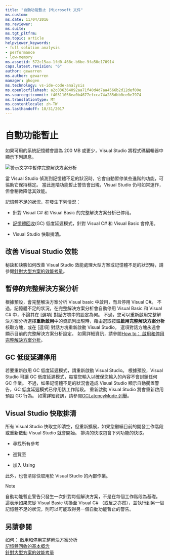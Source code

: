 ```yaml
---
title: "自動功能暫止 |Microsoft 文件"
ms.custom: 
ms.date: 11/04/2016
ms.reviewer: 
ms.suite: 
ms.tgt_pltfrm: 
ms.topic: article
helpviewer_keywords:
- full solution analysis
- performance
- low-memory
ms.assetid: 572c15aa-1fd0-468c-b6be-9fa50e170914
caps.latest.revision: "6"
author: gewarren
ms.author: gewarren
manager: ghogen
ms.technology: vs-ide-code-analysis
ms.openlocfilehash: a2c836364092aa71f40d4d7aa4566b2d12def00e
ms.sourcegitcommit: f40311056ea0b4677efcca74a285dbb0ce0e7974
ms.translationtype: MT
ms.contentlocale: zh-TW
ms.lasthandoff: 10/31/2017
---
```

# <a name="automatic-feature-suspension"></a>自動功能暫止
如果可用的系統記憶體會設為 200 MB 或更少，Visual Studio 將程式碼編輯器中顯示下列訊息。  
  
 ![警示文字中暫停完整解決方案分析](../code-quality/media/fsa_alert.png "FSA_Alert")  
  
 當 Visual Studio 偵測到記憶體不足的狀況時，它會自動暫停某些進階的功能，可協助它保持穩定。 當此進階功能暫止警告會出現，Visual Studio 仍可如常運作，但會稍微降低其效能。  
  
 記憶體不足的狀況，在發生下列情況：  
  
-   針對 Visual C# 和 Visual Basic 的完整解決方案分析已停用。  
  
-   [記憶體回收](/dotnet/standard/garbage-collection/index)(GC) 低度延遲模式，針對 Visual C# 和 Visual Basic 會停用。  
  
-   Visual Studio 快取排清。  
  
## <a name="improve-visual-studio-performance"></a>改善 Visual Studio 效能  
 秘訣和訣竅如何改善 Visual Studio 效能處理大型方案或記憶體不足的狀況時，請參閱[針對大型方案的效能考量](https://github.com/dotnet/roslyn/wiki/Performance-considerations-for-large-solutions)。  
  
## <a name="full-solution-analysis-suspended"></a>暫停的完整解決方案分析  
 根據預設，會完整解決方案分析 Visual basic 中啟用，而且停用 Visual C#。 不過，記憶體不足的狀況，在完整解決方案分析會自動停用 Visual Basic 和 Visual C# 中，不論其在 [選項] 對話方塊中的設定為何。 不過，您可以重新啟用完整解決方案分析選擇**重新啟用**中的資訊列出現時，藉由選取按鈕**啟用完整解決方案分析**核取方塊，或在 [選項] 對話方塊重新啟動 Visual Studio。 選項對話方塊永遠會顯示目前的完整解決方案分析設定。 如需詳細資訊，請參閱[How to： 啟用和停用完整解決方案分析](../code-quality/how-to-enable-and-disable-full-solution-analysis-for-managed-code.md)。  
  
## <a name="gc-low-latency-disabled"></a>GC 低度延遲停用  
 若要重新啟用 GC 低度延遲模式，請重新啟動 Visual Studio。  根據預設，Visual Studio 可讓 GC 低度延遲模式，每當您輸入以確保您輸入的內容不會封鎖任何 GC 作業。 不過，如果記憶體不足的狀況會造成 Visual Studio 顯示自動擱置警告，GC 低度延遲模式已停用該工作階段。 重新啟動 Visual Studio 將會重新啟用預設 GC 行為。 如需詳細資訊，請參閱[GCLatencyMode 列舉](http://msdn.microsoft.com/Library/057757a5-cd62-4d13-8a40-370eb7f47c87)。  
  
## <a name="visual-studio-caches-flushed"></a>Visual Studio 快取排清  
 所有 Visual Studio 快取立即清空，但重新擴展，如果您繼續目前的開發工作階段或重新啟動 Visual Studio 就會開始。 排清的快取包含下列功能的快取。  
  
-   尋找所有參考  
  
-   巡覽至  
  
-   加入 Using  
  
 此外，也會清除快取用於 Visual Studio 的內部作業。  
  
> [!NOTE]
>  自動功能暫止警告只發生一次針對每個解決方案，不是在每個工作階段為基礎。 這表示如果您從 Visual Basic 切換至 Visual C# （或反之亦然），並執行到另一個記憶體不足的狀況，則可以可能取得另一個自動功能暫止的警告。  
  
## <a name="see-also"></a>另請參閱  
 [如何： 啟用和停用完整解決方案分析](../code-quality/how-to-enable-and-disable-full-solution-analysis-for-managed-code.md)   
 [記憶體回收的基本概念](/dotnet/standard/garbage-collection/fundamentals)   
 [針對大型方案的效能考量](https://github.com/dotnet/roslyn/wiki/Performance-considerations-for-large-solutions)